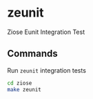 zeunit
=====

Ziose Eunit Integration Test

Commands
--------

Run `zeunit` integration tests

```bash
cd ziose
make zeunit
```
